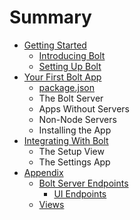 # Summary

* [Getting Started](README.md)
    * [Introducing Bolt](sub.md)
    * [Setting Up Bolt](setting-up-bolt.md)
* [Your First Bolt App](your-first-bolt-app.md)
    * [package.json](packagejson.md)
    * The Bolt Server
    * Apps Without Servers
    * Non-Node Servers
    * Installing the App
* [Integrating With Bolt](integrating-with-bolt.md)
    * The Setup View
    * The Settings App
* [Appendix](appendix.md)
    * [Bolt Server Endpoints](bolt-server-endpoints.md)
        * [UI Endpoints](ui-endpoints.md)
    * [Views](views.md)

